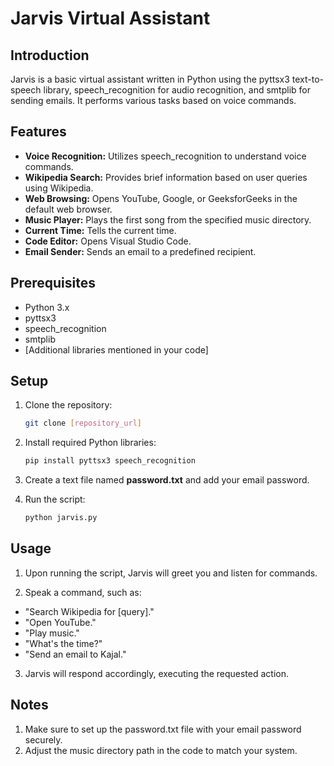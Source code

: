 # Jarvis Virtual Assistant

## Introduction

Jarvis is a basic virtual assistant written in Python using the pyttsx3 text-to-speech library, speech_recognition for audio recognition, and smtplib for sending emails. It performs various tasks based on voice commands.

## Features

- **Voice Recognition:** Utilizes speech_recognition to understand voice commands.
- **Wikipedia Search:** Provides brief information based on user queries using Wikipedia.
- **Web Browsing:** Opens YouTube, Google, or GeeksforGeeks in the default web browser.
- **Music Player:** Plays the first song from the specified music directory.
- **Current Time:** Tells the current time.
- **Code Editor:** Opens Visual Studio Code.
- **Email Sender:** Sends an email to a predefined recipient.

## Prerequisites

- Python 3.x
- pyttsx3
- speech_recognition
- smtplib
- [Additional libraries mentioned in your code]

## Setup

1. Clone the repository:

   ```bash
   git clone [repository_url]

2. Install required Python libraries:

    ```bash
    pip install pyttsx3 speech_recognition


3. Create a text file named __password.txt__ and add your email password.

4. Run the script:

    ```bash
    python jarvis.py

## Usage

1. Upon running the script, Jarvis will greet you and listen for commands.
 
2. Speak a command, such as:

- "Search Wikipedia for [query]."
- "Open YouTube."
- "Play music."
- "What's the time?"
- "Send an email to Kajal."

3. Jarvis will respond accordingly, executing the requested action.

## Notes

1. Make sure to set up the password.txt file with your email password securely.
2. Adjust the music directory path in the code to match your system.
